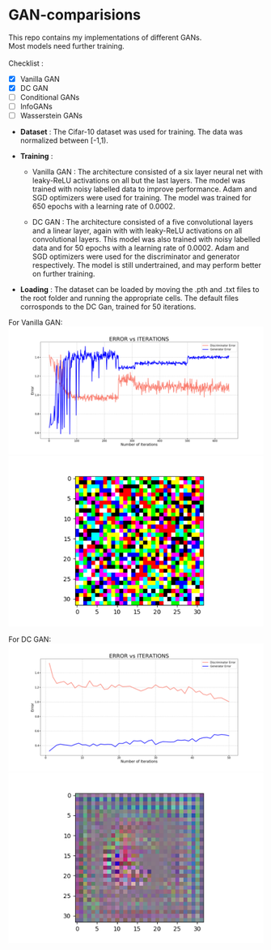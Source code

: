 # GAN-comparisions

This repo contains my implementations of different GANs. <br>
Most models need further training. <br>
<br>
Checklist :
- [x] Vanilla GAN
- [x] DC GAN
- [ ] Conditional GANs
- [ ] InfoGANs
- [ ] Wasserstein GANs

* __Dataset__ : The Cifar-10 dataset was used for training. The data was normalized between [-1,1).

* __Training__ : 

  * Vanilla GAN : The architecture consisted of a six layer neural net with leaky-ReLU activations on all but the last layers. The model was trained with noisy labelled data to improve performance. Adam and SGD optimizers were used for training. The model was trained for 650 epochs with a learning rate of 0.0002.
  
  * DC GAN : The architecture consisted of a five convolutional layers and a linear layer, again with with leaky-ReLU activations on all convolutional layers. This model was also trained with noisy labelled data and for 50 epochs with a learning rate of 0.0002. Adam and SGD optimizers were used for the discriminator and generator respectively. The model is still undertrained, and may perform better on further training. 

* __Loading__ : The dataset can be loaded by moving the .pth and .txt files to the root folder and running the appropriate cells. The default files corrosponds to the DC Gan, trained for 50 iterations.

For Vanilla GAN:
![](https://github.com/adiah80/GAN-comparisions/blob/master/Van_cost_vs_iterations.png)
![](https://github.com/adiah80/GAN-comparisions/blob/master/Van_final.png)

For DC GAN:
![](https://github.com/adiah80/GAN-comparisions/blob/master/DC_cost_vs_iterations.png)
![](https://github.com/adiah80/GAN-comparisions/blob/master/DC_final.png)
